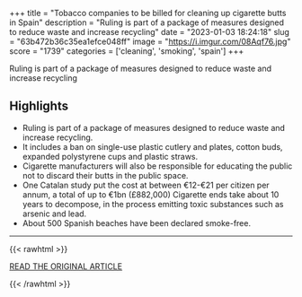 +++
title = "Tobacco companies to be billed for cleaning up cigarette butts in Spain"
description = "Ruling is part of a package of measures designed to reduce waste and increase recycling"
date = "2023-01-03 18:24:18"
slug = "63b472b36c35ea1efce048ff"
image = "https://i.imgur.com/08Aqf76.jpg"
score = "1739"
categories = ['cleaning', 'smoking', 'spain']
+++

Ruling is part of a package of measures designed to reduce waste and increase recycling

## Highlights

- Ruling is part of a package of measures designed to reduce waste and increase recycling.
- It includes a ban on single-use plastic cutlery and plates, cotton buds, expanded polystyrene cups and plastic straws.
- Cigarette manufacturers will also be responsible for educating the public not to discard their butts in the public space.
- One Catalan study put the cost at between €12-€21 per citizen per annum, a total of up to €1bn (£882,000) Cigarette ends take about 10 years to decompose, in the process emitting toxic substances such as arsenic and lead.
- About 500 Spanish beaches have been declared smoke-free.

---

{{< rawhtml >}}
  <p class="article-category">
    <a target="_blank" href="https://www.theguardian.com/world/2023/jan/03/tobacco-companies-cleaning-up-cigarette-butts-spain">READ THE ORIGINAL ARTICLE</a>
  </p>
{{< /rawhtml >}}
